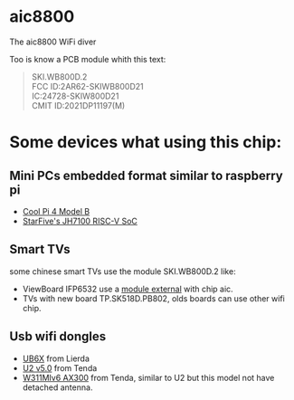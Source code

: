 # aic8800
The aic8800 WiFi diver

Too is know a PCB module whith this text:

> SKI.WB800D.2<br>
> FCC ID:2AR62-SKIWB800D21 <br>
> IC:24728-SKIW800D21 <br>
> CMIT ID:2021DP11197(M) <br>

# Some devices what using this chip:

## Mini PCs embedded format similar to raspberry pi

- [Cool Pi 4 Model B](https://github.com/yanyitech/coolpi-kernel/tree/develop/drivers/net/wireless/rockchip_wlan/aic8800)
- [StarFive's JH7100 RISC-V SoC](https://github.com/starfive-tech/linux/tree/JH7110_VisionFive2_devel/drivers/net/wireless/aic8800)

## Smart TVs
some chinese smart TVs use the module SKI.WB800D.2 like:

- ViewBoard IFP6532 use a [module external](https://webshop.multitech.se/viewsonic-wireless-module-for-viewboard/cat-p/c/p1003239379) with chip aic. 
- TVs with new board TP.SK518D.PB802, olds boards can use other wifi chip.

## Usb wifi dongles
- [UB6X](https://doc-wsn.senthink.com/pages/viewpage.action?pageId=30904286) from Lierda 
- [U2 v5.0](https://www.tenda.com.cn/product/specification/U2V5.html) from Tenda
- [W311MIv6 AX300](https://www.tenda.com.cn/faq/10290.html) from Tenda, similar to U2 but this model not have detached antenna.

